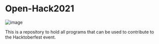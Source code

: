 # Open-Hack2021
![image](https://user-images.githubusercontent.com/56723300/135698966-dc5c7d59-e8cf-4ffc-b0bf-a82009ad2187.png)

This is a repository to hold all programs that can be used to contribute to the Hacktoberfest event.
